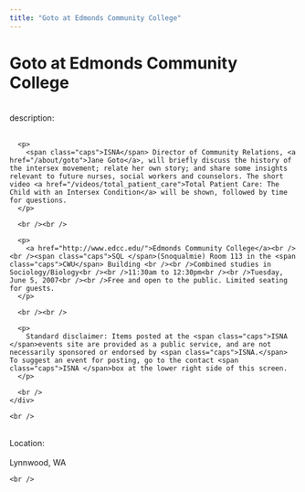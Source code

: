 ```yaml
---
title: "Goto at Edmonds Community College"
---
```


# Goto at Edmonds Community College

<div class="flexinode-body flexinode-2">
  <div class="flexinode-textarea-1">
    <div class="form-item">
      <br /> <label>description:</label><br /><br /> 
      
      <p>
        <span class="caps">ISNA</span> Director of Community Relations, <a href="/about/goto">Jane Goto</a>, will briefly discuss the history of the intersex movement; relate her own story; and share some insights relevant to future nurses, social workers and counselors. The short video <a href="/videos/total_patient_care">Total Patient Care: The Child with an Intersex Condition</a> will be shown, followed by time for questions.
      </p>
      
      <br /><br />
      
      <p>
        <a href="http://www.edcc.edu/">Edmonds Community College</a><br /><br /><span class="caps">SQL </span>(Snoqualmie) Room 113 in the <span class="caps">CWU</span> Building <br /><br />Combined studies in Sociology/Biology<br /><br />11:30am to 12:30pm<br /><br />Tuesday, June 5, 2007<br /><br />Free and open to the public. Limited seating for guests.
      </p>
      
      <br /><br />
      
      <p>
        Standard disclaimer: Items posted at the <span class="caps">ISNA </span>events site are provided as a public service, and are not necessarily sponsored or endorsed by <span class="caps">ISNA.</span> To suggest an event for posting, go to the contact <span class="caps">ISNA </span>box at the lower right side of this screen.
      </p>
      
      <br />
    </div>
    
    <br />
  </div>
  
  <div class="flexinode-textfield-2">
    <div class="form-item">
      <br /> <label>Location:</label><br /><br /> Lynnwood, WA<br />
    </div>
    
    <br />
  </div>
</div>